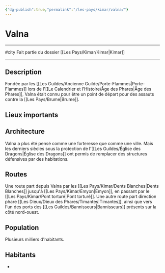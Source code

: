 ```yaml
---
{"dg-publish":true,"permalink":"/les-pays/kimar/valna/"}
---
```


# Valna
---
#city 
Fait partie du dossier [[Les Pays/Kimar/Kimar\|Kimar]]

-------
## Description
Fondée par les [[Les Guildes/Ancienne Guilde/Porte-Flammes\|Porte-Flammes]] lors de l'[[Le Calendrier et l'Histoire/Âge des Phares\|Âge des Phares]], Valna était connu pour être un point de départ pour des assauts contre la [[Les Pays/Brume\|Brume]].
## Lieux importants

## Architecture
Valna a plus été pensé comme une forteresse que comme une ville. Mais les derniers siècles sous la protection de l'[[Les Guildes/Église des Dragons\|Église des Dragons]] ont permis de remplacer des structures défensives par des habitations.
## Routes
Une route part depuis Valna par les [[Les Pays/Kimar/Dents Blanches\|Dents Blanches]] jusqu'à [[Les Pays/Kimar/Emyon\|Emyon]], en passant par le [[Les Pays/Kimar/Pont torturé\|Pont torturé]].
Une autre route part direction phare [[Les Dieux/Dieux des Phares/Timantes\|Timantes]], ainsi que vers l'un des ports des [[Les Guildes/Bannisseurs\|Bannisseurs]] présents sur la côté nord-ouest.
## Population
Plusieurs milliers d'habitants.
## Habitants
- 